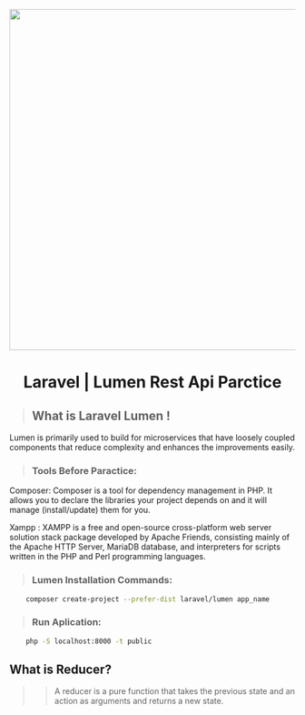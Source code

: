 <p align="center"><a href="#" ><img src="https://i.ibb.co/KbzvJj4/1-MAnu-Uwghp-P3-X0zoy67-P4m-A.png" width="600"></a></p>  
 <h1 align="center">Laravel | Lumen Rest Api Parctice</h1> 

> ## What is Laravel Lumen !
Lumen is primarily used to build for microservices that have loosely coupled components that reduce complexity and enhances the improvements easily.

> ### Tools Before Paractice:

Composer: Composer is a tool for dependency management in PHP. It allows you to declare the libraries your project depends on and it will manage (install/update) them for you.

Xampp : XAMPP is a free and open-source cross-platform web server solution stack package developed by Apache Friends, consisting mainly of the Apache HTTP Server, MariaDB database, and interpreters for scripts written in the PHP and Perl programming languages.

> ### Lumen Installation Commands:

```sh
    composer create-project --prefer-dist laravel/lumen app_name
```

> ### Run Aplication:

```sh
    php -S localhost:8000 -t public
```

<h2>What is Reducer?</h2>

>> A reducer is a pure function that takes the previous state and an action as arguments and returns a new state.
